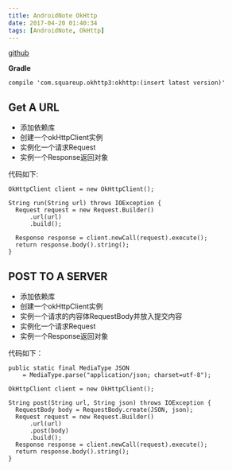 ```yaml
---
title: AndroidNote OkHttp
date: 2017-04-20 01:40:34
tags: [AndroidNote, OkHttp]
---
```


[github](https://github.com/square/okhttp)

**Gradle**

    compile 'com.squareup.okhttp3:okhttp:(insert latest version)'

## Get A URL

- 添加依赖库
- 创建一个okHttpClient实例 
- 实例化一个请求Request
- 实例一个Response返回对象

代码如下:

    OkHttpClient client = new OkHttpClient();
    
    String run(String url) throws IOException {
      Request request = new Request.Builder()
          .url(url)
          .build();
    
      Response response = client.newCall(request).execute();
      return response.body().string();
    }

## POST TO A SERVER

- 添加依赖库
- 创建一个okHttpClient实例
- 实例一个请求的内容体RequestBody并放入提交内容
- 实例化一个请求Request
- 实例一个Response返回对象

代码如下：

    public static final MediaType JSON
        = MediaType.parse("application/json; charset=utf-8");
    
    OkHttpClient client = new OkHttpClient();
    
    String post(String url, String json) throws IOException {
      RequestBody body = RequestBody.create(JSON, json);
      Request request = new Request.Builder()
          .url(url)
          .post(body)
          .build();
      Response response = client.newCall(request).execute();
      return response.body().string();
    }